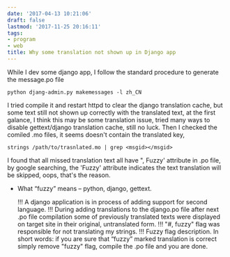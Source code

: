 ```yaml
---
date: '2017-04-13 10:21:06'
draft: false
lastmod: '2017-11-25 20:16:11'
tags:
- program
- web
title: Why some translation not shown up in Django app
---
```


While I dev some django app, I follow the standard procedure to generate the message.po file

    python djang-admin.py makemessages -l zh_CN

I tried compile it and restart httpd to clear the django translation cache, but some text still not shown up correctly with the translated text, at the first galance, I think this may be some translation issue, tried many ways to disable gettext/django translation cache, still no luck. Then I checked the comiled .mo files, it seems doesn't contain the translated key,

	strings /path/to/trasnlated.mo | grep <msgid></msgid>

I found that all missed translation text all have ", Fuzzy' attribute in .po file,
by google searching, the 'Fuzzy' attribute indicates the text translation will be skipped, oops, that's the reason.

- What “fuzzy” means – python, django, gettext.
	
	!!! A django application is in process of adding support for second language.
    !!! During adding translations to the django.po file after next .po file compilation some of previously translated texts were displayed on target site in their original, untranslated form.
	!!! "#, fuzzy" flag was responsible for not translating my strings.
	!!! Fuzzy flag description. In short words: if you are sure that “fuzzy” marked translation is correct simply remove "fuzzy" flag, compile the .po file and you are done.